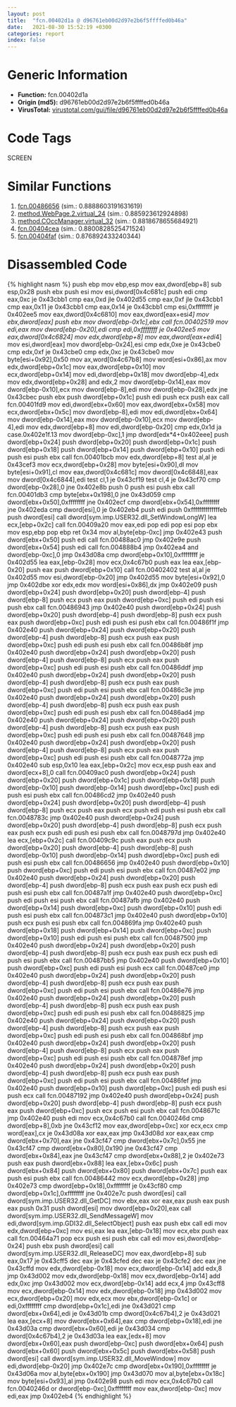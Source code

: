 ```yaml
---
layout: post
title:  "fcn.00402d1a @ d96761eb00d2d97e2b6f5ffffed0b46a"
date:   2021-08-30 15:52:19 +0300
categories: report
index: false
---
```


# Generic Information
- **Function:** fcn.00402d1a
- **Origin (md5):** d96761eb00d2d97e2b6f5ffffed0b46a
- **VirusTotal:** [virustotal.com/gui/file/d96761eb00d2d97e2b6f5ffffed0b46a][virustotal_ref]

# Code Tags
<span class="tag" id="SCREEN">SCREEN</span>


# Similar Functions

1. [fcn.00486656][similar_1_ref] (sim.: 0.8888603191631619)
2. [method.WebPage.2.virtual\_24][similar_2_ref] (sim.: 0.885923612924898)
3. [method.COccManager.virtual\_32][similar_3_ref] (sim.: 0.8818678655684921)
4. [fcn.00404cea][similar_4_ref] (sim.: 0.8800828525471524)
5. [fcn.00404faf][similar_5_ref] (sim.: 0.876892433240344)


# Disassembled Code

{% highlight nasm %}
push ebp
mov ebp,esp
mov eax,dword[ebp+8]
sub esp,0x28
push ebx
push esi
mov esi,dword[0x4c681c]
push edi
cmp eax,0xc
je 0x43cbb1
cmp eax,0xd
jle 0x402d55
cmp eax,0xf
jle 0x43cbb1
cmp eax,0x11
je 0x43cbb1
cmp eax,0x14
je 0x43cbb1
cmp esi,0xffffffff
je 0x402ee5
mov eax,dword[0x4c6810]
mov eax,dword[eax+esi*4]
mov ebx,dword[eax]
push ebx
mov dword[ebp-0x1c],ebx
call fcn.00402519
mov edi,eax
mov dword[ebp-0x20],edi
cmp edi,0xffffffff
je 0x402ee5
mov eax,dword[0x4c6824]
mov edx,dword[ebp+8]
mov eax,dword[eax+edi*4]
mov esi,dword[eax]
mov dword[ebp-0x24],esi
cmp edx,0xe
je 0x43cbe0
cmp edx,0xf
je 0x43cbe0
cmp edx,0xc
je 0x43cbe0
mov byte[esi+0x92],0x50
mov ax,word[0x4c67b8]
mov word[esi+0x86],ax
mov edx,dword[ebp+0x1c]
mov eax,dword[ebp+0x10]
mov ecx,dword[ebp+0x14]
mov edi,dword[ebp+0x18]
mov dword[ebp-4],edx
mov edx,dword[ebp+0x28]
and edx,2
mov dword[ebp-0x14],eax
mov dword[ebp-0x10],ecx
mov dword[ebp-8],edi
mov dword[ebp-0x28],edx
jne 0x43cbec
push ebx
push dword[ebp+0x1c]
push edi
push ecx
push eax
call fcn.00401fd9
mov edi,dword[ebx+0x60]
mov eax,dword[ebx+0x58]
mov ecx,dword[ebx+0x5c]
mov dword[ebp-8],edi
mov edi,dword[ebx+0x64]
mov dword[ebp-0x14],eax
mov dword[ebp-0x10],ecx
mov dword[ebp-4],edi
mov edx,dword[ebp+8]
mov edi,dword[ebp-0x20]
cmp edx,0x1d
ja case.0x402e1f.13
mov dword[ebp-0xc],1
jmp dword[edx*4+0x402eee]
push dword[ebp+0x24]
push dword[ebp+0x20]
push dword[ebp+0x1c]
push dword[ebp+0x18]
push dword[ebp+0x14]
push dword[ebp+0x10]
push edi
push esi
push ebx
call fcn.00401bcb
mov edx,dword[ebp+8]
test al,al
je 0x43cef3
mov ecx,dword[ebp+0x28]
mov byte[esi+0x90],dl
mov byte[esi+0x91],cl
mov eax,dword[0x4c681c]
mov dword[0x4c6848],eax
mov dword[0x4c6844],edi
test cl,1
je 0x43cf19
test cl,4
je 0x43cf70
cmp dword[ebp-0x28],0
jne 0x402e8b
push 0
push esi
push ebx
call fcn.00401db3
cmp byte[ebx+0x198],0
jne 0x43d059
cmp dword[ebx+0x50],0xffffffff
jne 0x402ecf
cmp dword[ebx+0x54],0xffffffff
jne 0x402eda
cmp dword[esi],0
je 0x402eb4
push edi
push 0xffffffffffffffeb
push dword[esi]
call dword[sym.imp.USER32.dll_SetWindowLongW]
lea ecx,[ebp+0x2c]
call fcn.00409a20
mov eax,edi
pop edi
pop esi
pop ebx
mov esp,ebp
pop ebp
ret 0x34
mov al,byte[ebp-0xc]
jmp 0x402e43
push dword[ebx+0x50]
push edi
call fcn.00488ac0
jmp 0x402e9e
push dword[ebx+0x54]
push edi
call fcn.004888b4
jmp 0x402ea4
and dword[ebp-0xc],0
jmp 0x43d08a
cmp dword[ebp+0x10],0xffffffff
je 0x402d55
lea eax,[ebp-0x28]
mov ecx,0x4c67b0
push eax
lea eax,[ebp-0x20]
push eax
push dword[ebp+0x10]
call fcn.00402402
test al,al
je 0x402d55
mov esi,dword[ebp-0x20]
jmp 0x402d55
mov byte[esi+0x92],0
jmp 0x402dbe
xor edx,edx
mov word[esi+0x86],dx
jmp 0x402e09
push dword[ebp+0x24]
push dword[ebp+0x20]
push dword[ebp-4]
push dword[ebp-8]
push ecx
push eax
push dword[ebp+0xc]
push edi
push esi
push ebx
call fcn.00486943
jmp 0x402e40
push dword[ebp+0x24]
push dword[ebp+0x20]
push dword[ebp-4]
push dword[ebp-8]
push ecx
push eax
push dword[ebp+0xc]
push edi
push esi
push ebx
call fcn.00486f1f
jmp 0x402e40
push dword[ebp+0x24]
push dword[ebp+0x20]
push dword[ebp-4]
push dword[ebp-8]
push ecx
push eax
push dword[ebp+0xc]
push edi
push esi
push ebx
call fcn.00486b8f
jmp 0x402e40
push dword[ebp+0x24]
push dword[ebp+0x20]
push dword[ebp-4]
push dword[ebp-8]
push ecx
push eax
push dword[ebp+0xc]
push edi
push esi
push ebx
call fcn.00486ddf
jmp 0x402e40
push dword[ebp+0x24]
push dword[ebp+0x20]
push dword[ebp-4]
push dword[ebp-8]
push ecx
push eax
push dword[ebp+0xc]
push edi
push esi
push ebx
call fcn.00486c3e
jmp 0x402e40
push dword[ebp+0x24]
push dword[ebp+0x20]
push dword[ebp-4]
push dword[ebp-8]
push ecx
push eax
push dword[ebp+0xc]
push edi
push esi
push ebx
call fcn.00486ad4
jmp 0x402e40
push dword[ebp+0x24]
push dword[ebp+0x20]
push dword[ebp-4]
push dword[ebp-8]
push ecx
push eax
push dword[ebp+0xc]
push edi
push esi
push ebx
call fcn.00487648
jmp 0x402e40
push dword[ebp+0x24]
push dword[ebp+0x20]
push dword[ebp-4]
push dword[ebp-8]
push ecx
push eax
push dword[ebp+0xc]
push edi
push esi
push ebx
call fcn.0048772a
jmp 0x402e40
sub esp,0x10
lea eax,[ebp+0x2c]
mov ecx,esp
push eax
and dword[ecx+8],0
call fcn.00409ac0
push dword[ebp+0x24]
push dword[ebp+0x20]
push dword[ebp+0x1c]
push dword[ebp+0x18]
push dword[ebp-0x10]
push dword[ebp-0x14]
push dword[ebp+0xc]
push edi
push esi
push ebx
call fcn.00486cd2
jmp 0x402e40
push dword[ebp+0x24]
push dword[ebp+0x20]
push dword[ebp-4]
push dword[ebp-8]
push ecx
push eax
push ecx
push edi
push esi
push ebx
call fcn.0048783c
jmp 0x402e40
push dword[ebp+0x24]
push dword[ebp+0x20]
push dword[ebp-4]
push dword[ebp-8]
push ecx
push eax
push ecx
push edi
push esi
push ebx
call fcn.0048797d
jmp 0x402e40
lea ecx,[ebp+0x2c]
call fcn.00409c9c
push eax
push ecx
push dword[ebp+0x20]
push dword[ebp-4]
push dword[ebp-8]
push dword[ebp-0x10]
push dword[ebp-0x14]
push dword[ebp+0xc]
push edi
push esi
push ebx
call fcn.00486656
jmp 0x402e40
push dword[ebp+0x10]
push dword[ebp+0xc]
push edi
push esi
push ebx
call fcn.00487e02
jmp 0x402e40
push dword[ebp+0x24]
push dword[ebp+0x20]
push dword[ebp-4]
push dword[ebp-8]
push ecx
push eax
push ecx
push edi
push esi
push ebx
call fcn.00487a1f
jmp 0x402e40
push dword[ebp+0xc]
push edi
push esi
push ebx
call fcn.00487afb
jmp 0x402e40
push dword[ebp+0x14]
push dword[ebp+0xc]
push dword[ebp+0x10]
push edi
push esi
push ebx
call fcn.004873c1
jmp 0x402e40
push dword[ebp+0x10]
push ecx
push esi
push ebx
call fcn.004869fa
jmp 0x402e40
push dword[ebp+0x18]
push dword[ebp+0x14]
push dword[ebp+0xc]
push dword[ebp+0x10]
push edi
push esi
push ebx
call fcn.00487500
jmp 0x402e40
push dword[ebp+0x24]
push dword[ebp+0x20]
push dword[ebp-4]
push dword[ebp-8]
push ecx
push eax
push ecx
push edi
push esi
push ebx
call fcn.00487bb5
jmp 0x402e40
push dword[ebp+0x10]
push dword[ebp+0xc]
push edi
push esi
push ecx
call fcn.00487ce0
jmp 0x402e40
push dword[ebp+0x24]
push dword[ebp+0x20]
push dword[ebp-4]
push dword[ebp-8]
push ecx
push eax
push dword[ebp+0xc]
push edi
push esi
push ebx
call fcn.00486e76
jmp 0x402e40
push dword[ebp+0x24]
push dword[ebp+0x20]
push dword[ebp-4]
push dword[ebp-8]
push ecx
push eax
push dword[ebp+0xc]
push edi
push esi
push ebx
call fcn.00486825
jmp 0x402e40
push dword[ebp+0x24]
push dword[ebp+0x20]
push dword[ebp-4]
push dword[ebp-8]
push ecx
push eax
push dword[ebp+0xc]
push edi
push esi
push ebx
call fcn.004868bf
jmp 0x402e40
push dword[ebp+0x24]
push dword[ebp+0x20]
push dword[ebp-4]
push dword[ebp-8]
push ecx
push eax
push dword[ebp+0xc]
push edi
push esi
push ebx
call fcn.004878ef
jmp 0x402e40
push dword[ebp+0x24]
push dword[ebp+0x20]
push dword[ebp-4]
push dword[ebp-8]
push ecx
push eax
push dword[ebp+0xc]
push edi
push esi
push ebx
call fcn.00486fef
jmp 0x402e40
push dword[ebp+0x10]
push dword[ebp+0xc]
push edi
push esi
push ecx
call fcn.00487192
jmp 0x402e40
push dword[ebp+0x24]
push dword[ebp+0x20]
push dword[ebp-4]
push dword[ebp-8]
push ecx
push eax
push dword[ebp+0xc]
push ecx
push esi
push ebx
call fcn.0048671c
jmp 0x402e40
push edi
mov ecx,0x4c67b0
call fcn.0040246d
cmp dword[ebp+8],0xb
jne 0x43cf12
mov eax,dword[ebp+0xc]
xor ecx,ecx
cmp word[eax],cx
je 0x43d08a
xor eax,eax
jmp 0x43d08d
xor eax,eax
cmp dword[ebx+0x70],eax
jne 0x43cf47
cmp dword[ebx+0x7c],0x55
jne 0x43cf47
cmp dword[ebx+0x80],0x190
jne 0x43cf47
cmp dword[ebx+0x84],eax
jne 0x43cf47
cmp dword[ebx+0x88],2
je 0x402e73
push eax
push dword[ebx+0x88]
lea eax,[ebx+0x6c]
push dword[ebx+0x84]
push dword[ebx+0x80]
push dword[ebx+0x7c]
push eax
push esi
push ebx
call fcn.00486442
mov ecx,dword[ebp+0x28]
jmp 0x402e73
cmp dword[ebp+0x18],0xffffffff
je 0x43cf80
cmp dword[ebp+0x1c],0xffffffff
jne 0x402e7c
push dword[esi]
call dword[sym.imp.USER32.dll_GetDC]
mov ebx,eax
xor eax,eax
push eax
push eax
push 0x31
push dword[esi]
mov dword[ebp+0x20],eax
call dword[sym.imp.USER32.dll_SendMessageW]
mov edi,dword[sym.imp.GDI32.dll_SelectObject]
push eax
push ebx
call edi
mov edx,dword[ebp+0xc]
mov esi,eax
lea eax,[ebp-0x18]
mov ecx,ebx
push eax
call fcn.00464a71
pop ecx
push esi
push ebx
call edi
mov esi,dword[ebp-0x24]
push ebx
push dword[esi]
call dword[sym.imp.USER32.dll_ReleaseDC]
mov eax,dword[ebp+8]
sub eax,0x17
je 0x43cff5
dec eax
je 0x43cfed
dec eax
je 0x43cfe2
dec eax
jne 0x43cffd
mov edx,dword[ebp-0x18]
mov ecx,dword[ebp-0x14]
add edx,8
jmp 0x43d002
mov edx,dword[ebp-0x18]
mov ecx,dword[ebp-0x14]
add edx,0xc
jmp 0x43d002
mov ecx,dword[ebp-0x14]
add ecx,4
jmp 0x43cff8
mov ecx,dword[ebp-0x14]
mov edx,dword[ebp-0x18]
jmp 0x43d002
mov ecx,dword[ebp+0x20]
mov edx,ecx
mov ebx,dword[ebp-0x1c]
or edi,0xffffffff
cmp dword[ebp+0x1c],edi
jne 0x43d021
cmp dword[ebx+0x64],edi
je 0x43d01b
cmp dword[0x4c67b4],2
je 0x43d021
lea eax,[ecx+8]
mov dword[ebx+0x64],eax
cmp dword[ebp+0x18],edi
jne 0x43d03a
cmp dword[ebx+0x60],edi
je 0x43d034
cmp dword[0x4c67b4],2
je 0x43d03a
lea eax,[edx+8]
mov dword[ebx+0x60],eax
push dword[ebp-0xc]
push dword[ebx+0x64]
push dword[ebx+0x60]
push dword[ebx+0x5c]
push dword[ebx+0x58]
push dword[esi]
call dword[sym.imp.USER32.dll_MoveWindow]
mov edi,dword[ebp-0x20]
jmp 0x402e7c
cmp dword[ebx+0x190],0xffffffff
je 0x43d06a
mov al,byte[ebx+0x190]
jmp 0x43d070
mov al,byte[ebx+0x18c]
mov byte[esi+0x93],al
jmp 0x402e98
push edi
mov ecx,0x4c67b0
call fcn.0040246d
or dword[ebp-0xc],0xffffffff
mov eax,dword[ebp-0xc]
mov edi,eax
jmp 0x402eb4
{% endhighlight %}


[similar_1_ref]: /report/fcn.00486656@d96761eb00d2d97e2b6f5ffffed0b46a
[similar_2_ref]: /report/method.WebPage.2.virtual_24@ba5ec83721de3ca10b3c9583f3b2c6a1
[similar_3_ref]: /report/method.COccManager.virtual_32@59aef7c08025d70f84c85db2092fc99e
[similar_4_ref]: /report/fcn.00404cea@588e58b795d90bc66462e36cf410fee4
[similar_5_ref]: /report/fcn.00404faf@0c82eefbb8a4714538e49f74fe0058a6
[virustotal_ref]: https://www.virustotal.com/gui/file/d96761eb00d2d97e2b6f5ffffed0b46a